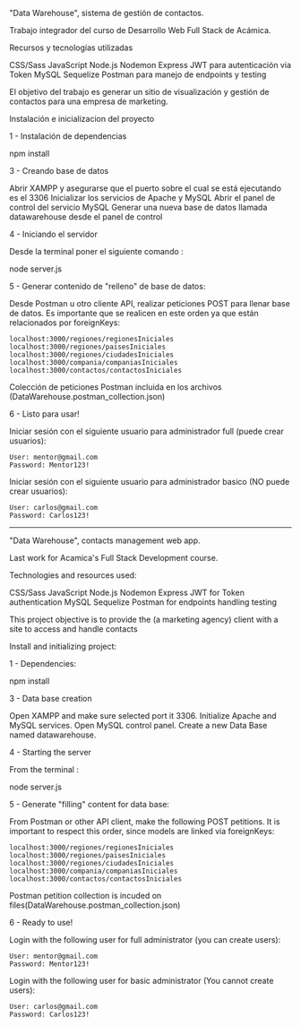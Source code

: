 "Data Warehouse", sistema de gestión de contactos.

Trabajo integrador del curso de Desarrollo Web Full Stack de Acámica.

Recursos y tecnologías utilizadas

CSS/Sass
JavaScript
Node.js
Nodemon
Express
JWT para autenticación via Token
MySQL
Sequelize
Postman para manejo de endpoints y testing

El objetivo del trabajo es generar un sitio de visualización y gestión de contactos para una empresa de marketing.


Instalación e inicializacion del proyecto

1 - Instalación de dependencias

npm install

3 - Creando base de datos

Abrir XAMPP y asegurarse que el puerto sobre el cual se está ejecutando es el 3306
Inicializar los servicios de Apache y MySQL
Abrir el panel de control del servicio MySQL
Generar una nueva base de datos llamada datawarehouse desde el panel de control

4 - Iniciando el servidor

Desde la terminal poner el siguiente comando :

node server.js

5 - Generar contenido de "relleno" de base de datos:

Desde Postman u otro cliente API, realizar peticiones POST para llenar base de datos. Es importante que se realicen en este orden ya que están relacionados por foreignKeys:

    localhost:3000/regiones/regionesIniciales
    localhost:3000/regiones/paisesIniciales
    localhost:3000/regiones/ciudadesIniciales
    localhost:3000/compania/companiasIniciales
    localhost:3000/contactos/contactosIniciales


Colección de peticiones Postman incluida en los archivos (DataWarehouse.postman_collection.json)

6 - Listo para usar!

Iniciar sesión con el siguiente usuario para administrador full (puede crear usuarios):

    User: mentor@gmail.com
    Password: Mentor123!
    
Iniciar sesión con el siguiente usuario para administrador basico (NO puede crear usuarios):

    User: carlos@gmail.com
    Password: Carlos123!

______________________________________________________________

"Data Warehouse", contacts management web app.

Last work for Acamica's Full Stack Development course.

Technologies and resources used:

CSS/Sass
JavaScript
Node.js
Nodemon
Express
JWT for Token authentication
MySQL
Sequelize
Postman for endpoints handling testing

This project objective is to provide the (a marketing agency) client with a site to access and handle contacts


Install and initializing project:

1 - Dependencies:

npm install

3 - Data base creation

Open XAMPP and make sure selected port it 3306.
Initialize Apache and MySQL services.
Open MySQL control panel.
Create a new Data Base named datawarehouse.

4 - Starting the server

From the terminal :

node server.js

5 - Generate "filling" content for data base:

From Postman or other API client, make the following POST petitions. It is important to respect this order, since models are linked via foreignKeys:

    localhost:3000/regiones/regionesIniciales
    localhost:3000/regiones/paisesIniciales
    localhost:3000/regiones/ciudadesIniciales
    localhost:3000/compania/companiasIniciales
    localhost:3000/contactos/contactosIniciales

Postman petition collection is incuded on files(DataWarehouse.postman_collection.json)

6 - Ready to use!

Login with the following user for full administrator (you can create users):

    User: mentor@gmail.com
    Password: Mentor123!
    
Login with the following user for basic administrator (You cannot create users):

    User: carlos@gmail.com
    Password: Carlos123!
    
